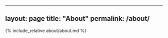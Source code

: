 ----------
layout: page
title: "About"
permalink: /about/
----------

{% include_relative about/about.md %}
